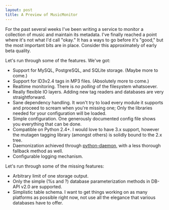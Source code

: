 ```yaml
---
layout: post
title: A Preview of MusicMonitor
---
```


For the past several weeks I've been writing a service to monitor a collection of music and maintain its metadata. I've finally reached a point where it's not what I'd call "okay." It has a ways to go before it's "good," but the most important bits are in place. Consider this approximately of early beta quality.

Let's run through some of the features. We've got:
- Support for MySQL, PostgreSQL, and SQLite storage. (Maybe more to come.)
- Support for ID3v2.4 tags in MP3 files. (Absolutely more to come.)
- Realtime monitoring. There is *no polling* of the filesystem whatsoever.
- Really flexible IO layers. Adding new tag readers and databases are very straightforward.
- Sane dependency handling. It won't try to load every module it supports and proceed to scream when you're missing one; Only the libraries needed for your configuration will be loaded.
- Simple configuration. One generously documented config file shows you everything that can be done.
- Compatible on Python 2.4+. I would love to have 3.x support, however the mutagen tagging library (amongst others) is solidly bound to the 2.x tree.
- Daemonization achieved through [python-daemon,](http://pypi.python.org/pypi/python-daemon/) with a less thorough fallback method as well.
- Configurable logging mechanism.

Let's run through some of the missing features:
- Arbitrary limit of one storage output.
- Only the simple (%s and ?) database parameterization methods in DB-API v2.0 are supported.
- Simplistic table schema. I want to get things working on as many platforms as possible right now, not use all the elegance that various databases have to offer.


